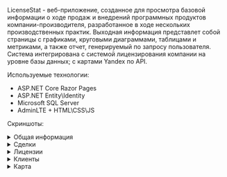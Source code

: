 LicenseStat - веб-приложение, созданное для просмотра базовой информации о ходе продаж и внедрений программных продуктов компании-производителя, разработанное в ходе нескольких производственных практик. Выходная информация представлет собой страницы с графиками, круговыми диаграммами, таблицами и метриками, а также отчет, генерируемый по запросу пользователя. Система интегрирована с системой лицензирования компании на уровне базы данных; с картами Yandex по API.

Используемые технологии:
- ASP.NET Core Razor Pages
- ASP.NET Entity\Identity
- Microsoft SQL Server
- AdminLTE + HTML\CSS\JS

Скриншоты:
<details>
  <summary>Общая информация</summary>
  ![alt text](https://raw.githubusercontent.com/ggPonchik/LicenseStat/main/screenshot/Screenshot_1.png)
</details>
<details>
  <summary>Сделки</summary>
  ![alt text](https://raw.githubusercontent.com/ggPonchik/LicenseStat/main/screenshot/Screenshot_2.png)
</details>
<details>
  <summary>Лицензии</summary>
  ![alt text](https://raw.githubusercontent.com/ggPonchik/LicenseStat/main/screenshot/Screenshot_6.png)
</details>
<details>
  <summary>Клиенты</summary>
  ![alt text](https://raw.githubusercontent.com/ggPonchik/LicenseStat/main/screenshot/Screenshot_7.png)
</details>
<details>
  <summary>Карта</summary>
  ![alt text](https://raw.githubusercontent.com/ggPonchik/LicenseStat/main/screenshot/Screenshot_8.png)
</details>


